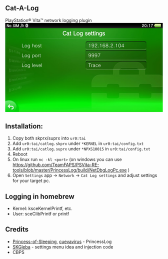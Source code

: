 Cat-A-Log
---

PlayStation® Vita™ network logging plugin
![settings](2024-01-25-201724.jpg)

## Installation:

1. Copy both skprx/suprx into `ur0:tai`
2. Add `ur0:tai/catlog.skprx` under `*KERNEL` in `ur0:tai/config.txt`
3. Add `ur0:tai/catlog.suprx` under `*NPXS10015` in `ur0:tai/config.txt`
4. Reboot
5. On linux run `nc -kl <port>` (on windows you can use https://github.com/TeamFAPS/PSVita-RE-tools/blob/master/PrincessLog/build/NetDbgLogPc.exe <port>)
6. Open `Settings` app -> `Network` -> `Cat Log settings` and adjust settings for your target pc.

## Logging in homebrew
* Kernel: ksceKernelPrintf, etc.
* User: sceClibPrintf or printf

## Credits
* [Princess-of-Sleeping](https://github.com/Princess-of-Sleeping), [cuevavirus](https://git.shotatoshounenwachigau.moe/) - PrincessLog
* [SKGleba](https://github.com/SKGleba) - settings menu idea and injection code
* CBPS